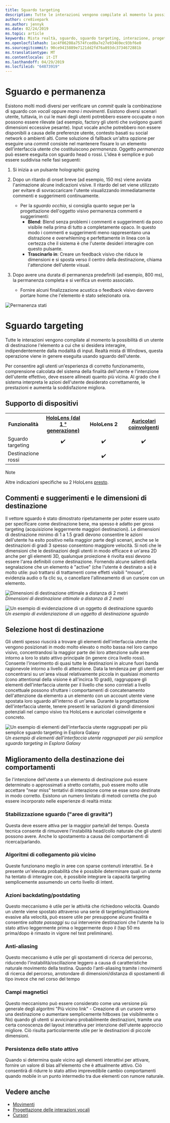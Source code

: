 ```yaml
---
title: Sguardo targeting
description: Tutte le interazioni vengono compilate al momento la possibilità di un utente di destinazione l'elemento a cui che si desidera interagire, indipendentemente dalla modalità di input.
author: cre8ivepark
ms.author: jennyk
ms.date: 02/24/2019
ms.topic: article
keywords: Mista realtà, sguardo, sguardo targeting, interazione, progettazione
ms.openlocfilehash: 1ac4f06208a7574fced0a7e27e93469ec93bf6e0
ms.sourcegitcommit: 90ce9415889e7121dd2fd76a893dc3734672881b
ms.translationtype: MT
ms.contentlocale: it-IT
ms.lasthandoff: 04/29/2019
ms.locfileid: "64873919"
---
```

# <a name="gaze-and-dwell"></a>Sguardo e permanenza
Esistono molti modi diversi per verificare un _commit_ quale la combinazione di sguardo con _vocali_ oppure _mano i movimenti_.
Esistono diversi scenari utente, tuttavia, in cui le mani degli utenti potrebbero essere occupate o non possono essere rilevate (ad esempio, factory gli utenti che svolgono guanti dimensioni eccessive pesante). Input vocale anche potrebbero non essere disponibili a causa delle preferenze utente, contesto basati su social network o ambienti alti.
Come soluzione di fallback un'altra opzione per eseguire una _commit_ consiste nel mantenere fissare lo un elemento dell'interfaccia utente che costituiscono _permanenza_.
Oggetto _permanenza_ può essere eseguita con sguardo head o rossi. L'idea è semplice e può essere suddivisa nelle fasi seguenti: 
1. Si inizia a un pulsante holographic gazing

2. Dopo un ritardo di onset breve (ad esempio, 150 ms) viene avviata l'animazione alcune indicazioni visive. Il ritardo del set viene utilizzato per evitare di sovraccaricare l'utente visualizzando immediatamente commenti e suggerimenti continuamente.
    - Per la _sguardo occhio_, si consiglia quanto segue per la progettazione dell'oggetto visivo permanenza commenti e suggerimenti:
      - **Blend**: Blend senza problemi i commenti e suggerimenti da poco visibile nella prima di tutto a completamente opaco. In questo modo i commenti e suggerimenti meno rappresentano una distrazione e overwhleming e perfettamente in linea con la certezza che il sistema è che l'utente desideri interagire con questo pulsante.
      - **Trascinarlo in**: Creare un feedback visivo che riduce le dimensioni e si sposta verso il centro della destinazione, chiama l'attenzione dell'utente visual. 

3. Dopo avere una durata di permanenza predefiniti (ad esempio, 800 ms), la permanenza completa e si verifica un evento associato.
    - Fornire alcuni finalizzazione acustica o feedback visivo davvero portare home che l'elemento è stato selezionato ora.

![Permanenza stati](images/eyes_dwellstate_recommendation.png)


# <a name="gaze-targeting"></a>Sguardo targeting

Tutte le interazioni vengono compilate al momento la possibilità di un utente di destinazione l'elemento a cui che si desidera interagire, indipendentemente dalla modalità di input. Realtà mista di Windows, questa operazione viene in genere eseguita usando sguardo dell'utente.

Per consentire agli utenti un'esperienza di corretto funzionamento, comprensione calcolata del sistema della finalità dell'utente e l'intenzione dell'utente effettivo, deve essere allineati quanto più vicina. Al grado che il sistema interpreta le azioni dell'utente desiderato correttamente, le prestazioni e aumenta la soddisfazione migliora.

## <a name="device-support"></a>Supporto di dispositivi

<table>
<tr>
<th>Funzionalità</th><th style="width:150px"> <a href="hololens-hardware-details.md">HoloLens (dal 1 ° generazione)</a></th><th style="width:150px">HoloLens 2</th><th style="width:150px"> <a href="immersive-headset-hardware-details.md">Auricolari coinvolgenti</a></th>
</tr><tr>
<td> Sguardo targeting</td><td style="text-align: center;"> ✔️</td><td style="text-align: center;"> ✔️</td><td style="text-align: center;">✔️ </td>
</tr><tr>
<td> Destinazione rossi</td><td style="text-align: center;"></td><td style="text-align: center;"> ✔️</td><td style="text-align: center;"></td>
</tr>
</table>

> [!NOTE]
> Altre indicazioni specifiche su 2 HoloLens [presto](index.md).

## <a name="target-sizing-and-feedback"></a>Commenti e suggerimenti e le dimensioni di destinazione

Il vettore sguardo è stato dimostrato ripetutamente per poter essere usato per specificare come destinazione bene, ma spesso è adatto per gross targeting (acquisizione leggermente maggiori destinazioni). Le dimensioni di destinazione minimo di 1 a 1.5 gradi devono consentire le azioni dell'utente ha esito positivo nella maggior parte degli scenari, anche se le destinazioni di gradi 3 spesso consentono maggiore velocità. Si noti che le dimensioni che le destinazioni degli utenti in modo efficace è un'area 2D anche per gli elementi 3D, qualunque proiezione è rivolta essi devono essere l'area definibili come destinazione. Fornendo alcune salienti della segnalazione che un elemento è "active" (che l'utente è destinato a si) è molto utile: può trattarsi di trattamenti come effetti visibili "mouse", evidenzia audio o fa clic su, o cancellare l'allineamento di un cursore con un elemento.

![Dimensioni di destinazione ottimale a distanza di 2 metri](images/gazetargeting-size-1000px.jpg)<br>
*Dimensioni di destinazione ottimale a distanza di 2 metri*

![Un esempio di evidenziazione di un oggetto di destinazione sguardo](images/gazetargeting-highlighting-640px.jpg)<br>
*Un esempio di evidenziazione di un oggetto di destinazione sguardo*

## <a name="target-placement"></a>Selezione host di destinazione

Gli utenti spesso riuscirà a trovare gli elementi dell'interfaccia utente che vengono posizionati in modo molto elevato o molto bassa nel loro campo visivo, concentrandosi la maggior parte dei loro attenzione sulle aree intorno a loro lo stato attivo principale (in genere circa livello rossi). Consente l'inserimento di quasi tutte le destinazioni in alcune fuori banda ragionevole intorno a livello di attenzione. Data la tendenza per gli utenti per concentrarsi su un'area visual relativamente piccola in qualsiasi momento (cono attentional della visione è all'incirca 10 gradi), raggruppare gli elementi dell'interfaccia utente per il livello che sono correlati a livello concettuale possono sfruttare i comportamenti di concatenamento dell'attenzione da elemento a un elemento con un account utente viene spostata loro sguardo all'interno di un'area. Durante la progettazione dell'interfaccia utente, tenere presenti le variazioni di grandi dimensioni potenziali nel campo visivo tra HoloLens e auricolari coinvolgente e concreto.

![Un esempio di elementi dell'interfaccia utente raggruppati per più semplice sguardo targeting in Esplora Galaxy](images/gazetargeting-grouping-1000px.jpg)<br>
*Un esempio di elementi dell'interfaccia utente raggruppati per più semplice sguardo targeting in Esplora Galaxy*

## <a name="improving-targeting-behaviors"></a>Miglioramento della destinazione dei comportamenti

Se l'intenzione dell'utente a un elemento di destinazione può essere determinato o approssimati a stretto contatto, può essere molto utile accettare "near miss" tentativi di interazione come se esse sono destinate in modo corretto. Esistono un numero limitato di metodi corretta che può essere incorporato nelle esperienze di realtà mista:

### <a name="gaze-stabilization-gravity-wells"></a>Stabilizzazione sguardo ("aree di gravità")

Questa deve essere attiva per la maggior parte/all del tempo. Questa tecnica consente di rimuovere l'instabilità head/collo naturale che gli utenti possono avere. Anche lo spostamento a causa dei comportamenti di ricerca/parlando.

### <a name="closest-link-algorithms"></a>Algoritmi di collegamento più vicino

Queste funzionano meglio in aree con sparse contenuti interattivi. Se è presente un'elevata probabilità che è possibile determinare quali un utente ha tentato di interagire con, è possibile integrare la capacità targeting semplicemente assumendo un certo livello di intent.

### <a name="backdatingpostdating-actions"></a>Azioni backdating/postdating

Questo meccanismo è utile per le attività che richiedono velocità. Quando un utente viene spostato attraverso una serie di targeting/attivazione evasive alla velocità, può essere utile per presuppone alcune finalità e consentire *saltate passaggi* su cui intervenire destinazioni che l'utente ha lo stato attivo leggermente prima o leggermente dopo il (tap 50 ms prima/dopo è rimasto in vigore nel test preliminare).

### <a name="smoothing"></a>Anti-aliasing

Questo meccanismo è utile per gli spostamenti di ricerca del percorso, riducendo l'instabilità/oscillazione leggero a causa di caratteristiche naturale movimento della testina. Quando l'anti-aliasing tramite i movimenti di ricerca del percorso, arrotondare di dimensioni/distanza di spostamenti di tipo invece che nel corso del tempo

### <a name="magnetism"></a>Campi magnetici

Questo meccanismo può essere considerato come una versione più generale degli algoritmi "Più vicino link" - Creazione di un cursore verso una destinazione o aumentare semplicemente hitboxes (se visibilmente o No) quando gli utenti si avvicinano probabilmente destinazioni, tramite una certa conoscenza del layout interattiva per intenzione dell'utente approccio migliore. Ciò risulta particolarmente utile per le destinazioni di piccole dimensioni.

### <a name="focus-stickiness"></a>Persistenza dello stato attivo

Quando si determina quale vicino agli elementi interattivi per attivare, fornire un valore di bias all'elemento che è attualmente attivo. Ciò consentirà di ridurre lo stato attivo imprevedibile cambio comportamenti quando mobile in un punto intermedio tra due elementi con rumore naturale.

## <a name="see-also"></a>Vedere anche
* [Movimenti](gestures.md)
* [Progettazione delle interazioni vocali](voice-design.md)
* [Cursori](cursors.md)
